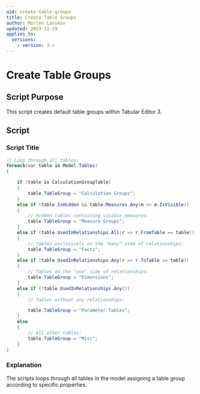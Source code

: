 ```yaml
---
uid: create-table-groups
title: Create Table Groups
author: Morten Lønskov
updated: 2023-11-29
applies_to:
  versions:
    - version: 3.x
---
```

# Create Table Groups

## Script Purpose
This script creates default table groups within Tabular Editor 3.

## Script

### Script Title
```csharp
// Loop through all tables:
foreach(var table in Model.Tables)
{

    if (table is CalculationGroupTable)
    {
        table.TableGroup = "Calculation Groups";
    }
    else if (table.IsHidden && table.Measures.Any(m => m.IsVisible))
    {
        // Hidden tables containing visible measures:
        table.TableGroup = "Measure Groups";
    }
    else if (table.UsedInRelationships.All(r => r.FromTable == table))
    {
        // Tables exclusively on the "many" side of relationships:
        table.TableGroup = "Facts";
    }
    else if (table.UsedInRelationships.Any(r => r.ToTable == table))
    {
        // Tables on the "one" side of relationships:
        table.TableGroup = "Dimensions";
    }
    else if (!table.UsedInRelationships.Any())
    {
        // Tables without any relationships:

        table.TableGroup = "Parameter Tables";
    }
    else
    {
        // All other tables:
        table.TableGroup = "Misc";
    }
}
```
### Explanation
The scripts loops through all tables in the model assigning a table group according to specific properties. 

